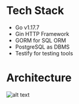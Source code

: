 # Tech Stack
- Go v1.17.7
- Gin HTTP Framework
- GORM for SQL ORM
- PostgreSQL as DBMS
- Testify for testing tools

# Architecture
![alt text]([http://url/to/img.png](https://www.researchgate.net/figure/Clean-Architecture-layers_fig1_322946939))

